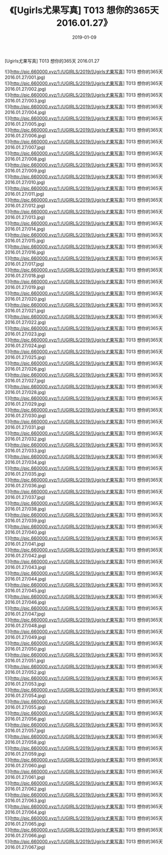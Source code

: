 ﻿---
layout: post
title:  《[Ugirls尤果写真] T013 想你的365天 2016.01.27》
date:   2019-01-09
img: http://pic.660000.xyz/1:/UGIRLS/2019/[Ugirls尤果写真] T013 想你的365天 2016.01.27/000.jpg
categories: [美女, 清纯, 唯美]
---

[Ugirls尤果写真] T013 想你的365天 2016.01.27

 ![](http://pic.660000.xyz/1:/UGIRLS/2019/[Ugirls尤果写真] T013 想你的365天 2016.01.27/001.jpg) <br>![](http://pic.660000.xyz/1:/UGIRLS/2019/[Ugirls尤果写真] T013 想你的365天 2016.01.27/002.jpg) <br>![](http://pic.660000.xyz/1:/UGIRLS/2019/[Ugirls尤果写真] T013 想你的365天 2016.01.27/003.jpg) <br>![](http://pic.660000.xyz/1:/UGIRLS/2019/[Ugirls尤果写真] T013 想你的365天 2016.01.27/004.jpg) <br>![](http://pic.660000.xyz/1:/UGIRLS/2019/[Ugirls尤果写真] T013 想你的365天 2016.01.27/005.jpg) <br>![](http://pic.660000.xyz/1:/UGIRLS/2019/[Ugirls尤果写真] T013 想你的365天 2016.01.27/006.jpg) <br>![](http://pic.660000.xyz/1:/UGIRLS/2019/[Ugirls尤果写真] T013 想你的365天 2016.01.27/007.jpg) <br>![](http://pic.660000.xyz/1:/UGIRLS/2019/[Ugirls尤果写真] T013 想你的365天 2016.01.27/008.jpg) <br>![](http://pic.660000.xyz/1:/UGIRLS/2019/[Ugirls尤果写真] T013 想你的365天 2016.01.27/009.jpg) <br>![](http://pic.660000.xyz/1:/UGIRLS/2019/[Ugirls尤果写真] T013 想你的365天 2016.01.27/010.jpg) <br>![](http://pic.660000.xyz/1:/UGIRLS/2019/[Ugirls尤果写真] T013 想你的365天 2016.01.27/011.jpg) <br>![](http://pic.660000.xyz/1:/UGIRLS/2019/[Ugirls尤果写真] T013 想你的365天 2016.01.27/012.jpg) <br>![](http://pic.660000.xyz/1:/UGIRLS/2019/[Ugirls尤果写真] T013 想你的365天 2016.01.27/013.jpg) <br>![](http://pic.660000.xyz/1:/UGIRLS/2019/[Ugirls尤果写真] T013 想你的365天 2016.01.27/014.jpg) <br>![](http://pic.660000.xyz/1:/UGIRLS/2019/[Ugirls尤果写真] T013 想你的365天 2016.01.27/015.jpg) <br>![](http://pic.660000.xyz/1:/UGIRLS/2019/[Ugirls尤果写真] T013 想你的365天 2016.01.27/016.jpg) <br>![](http://pic.660000.xyz/1:/UGIRLS/2019/[Ugirls尤果写真] T013 想你的365天 2016.01.27/017.jpg) <br>![](http://pic.660000.xyz/1:/UGIRLS/2019/[Ugirls尤果写真] T013 想你的365天 2016.01.27/018.jpg) <br>![](http://pic.660000.xyz/1:/UGIRLS/2019/[Ugirls尤果写真] T013 想你的365天 2016.01.27/019.jpg) <br>![](http://pic.660000.xyz/1:/UGIRLS/2019/[Ugirls尤果写真] T013 想你的365天 2016.01.27/020.jpg) <br>![](http://pic.660000.xyz/1:/UGIRLS/2019/[Ugirls尤果写真] T013 想你的365天 2016.01.27/021.jpg) <br>![](http://pic.660000.xyz/1:/UGIRLS/2019/[Ugirls尤果写真] T013 想你的365天 2016.01.27/022.jpg) <br>![](http://pic.660000.xyz/1:/UGIRLS/2019/[Ugirls尤果写真] T013 想你的365天 2016.01.27/023.jpg) <br>![](http://pic.660000.xyz/1:/UGIRLS/2019/[Ugirls尤果写真] T013 想你的365天 2016.01.27/024.jpg) <br>![](http://pic.660000.xyz/1:/UGIRLS/2019/[Ugirls尤果写真] T013 想你的365天 2016.01.27/025.jpg) <br>![](http://pic.660000.xyz/1:/UGIRLS/2019/[Ugirls尤果写真] T013 想你的365天 2016.01.27/026.jpg) <br>![](http://pic.660000.xyz/1:/UGIRLS/2019/[Ugirls尤果写真] T013 想你的365天 2016.01.27/027.jpg) <br>![](http://pic.660000.xyz/1:/UGIRLS/2019/[Ugirls尤果写真] T013 想你的365天 2016.01.27/028.jpg) <br>![](http://pic.660000.xyz/1:/UGIRLS/2019/[Ugirls尤果写真] T013 想你的365天 2016.01.27/029.jpg) <br>![](http://pic.660000.xyz/1:/UGIRLS/2019/[Ugirls尤果写真] T013 想你的365天 2016.01.27/030.jpg) <br>![](http://pic.660000.xyz/1:/UGIRLS/2019/[Ugirls尤果写真] T013 想你的365天 2016.01.27/031.jpg) <br>![](http://pic.660000.xyz/1:/UGIRLS/2019/[Ugirls尤果写真] T013 想你的365天 2016.01.27/032.jpg) <br>![](http://pic.660000.xyz/1:/UGIRLS/2019/[Ugirls尤果写真] T013 想你的365天 2016.01.27/033.jpg) <br>![](http://pic.660000.xyz/1:/UGIRLS/2019/[Ugirls尤果写真] T013 想你的365天 2016.01.27/034.jpg) <br>![](http://pic.660000.xyz/1:/UGIRLS/2019/[Ugirls尤果写真] T013 想你的365天 2016.01.27/035.jpg) <br>![](http://pic.660000.xyz/1:/UGIRLS/2019/[Ugirls尤果写真] T013 想你的365天 2016.01.27/036.jpg) <br>![](http://pic.660000.xyz/1:/UGIRLS/2019/[Ugirls尤果写真] T013 想你的365天 2016.01.27/037.jpg) <br>![](http://pic.660000.xyz/1:/UGIRLS/2019/[Ugirls尤果写真] T013 想你的365天 2016.01.27/038.jpg) <br>![](http://pic.660000.xyz/1:/UGIRLS/2019/[Ugirls尤果写真] T013 想你的365天 2016.01.27/039.jpg) <br>![](http://pic.660000.xyz/1:/UGIRLS/2019/[Ugirls尤果写真] T013 想你的365天 2016.01.27/040.jpg) <br>![](http://pic.660000.xyz/1:/UGIRLS/2019/[Ugirls尤果写真] T013 想你的365天 2016.01.27/041.jpg) <br>![](http://pic.660000.xyz/1:/UGIRLS/2019/[Ugirls尤果写真] T013 想你的365天 2016.01.27/042.jpg) <br>![](http://pic.660000.xyz/1:/UGIRLS/2019/[Ugirls尤果写真] T013 想你的365天 2016.01.27/043.jpg) <br>![](http://pic.660000.xyz/1:/UGIRLS/2019/[Ugirls尤果写真] T013 想你的365天 2016.01.27/044.jpg) <br>![](http://pic.660000.xyz/1:/UGIRLS/2019/[Ugirls尤果写真] T013 想你的365天 2016.01.27/045.jpg) <br>![](http://pic.660000.xyz/1:/UGIRLS/2019/[Ugirls尤果写真] T013 想你的365天 2016.01.27/046.jpg) <br>![](http://pic.660000.xyz/1:/UGIRLS/2019/[Ugirls尤果写真] T013 想你的365天 2016.01.27/047.jpg) <br>![](http://pic.660000.xyz/1:/UGIRLS/2019/[Ugirls尤果写真] T013 想你的365天 2016.01.27/048.jpg) <br>![](http://pic.660000.xyz/1:/UGIRLS/2019/[Ugirls尤果写真] T013 想你的365天 2016.01.27/049.jpg) <br>![](http://pic.660000.xyz/1:/UGIRLS/2019/[Ugirls尤果写真] T013 想你的365天 2016.01.27/050.jpg) <br>![](http://pic.660000.xyz/1:/UGIRLS/2019/[Ugirls尤果写真] T013 想你的365天 2016.01.27/051.jpg) <br>![](http://pic.660000.xyz/1:/UGIRLS/2019/[Ugirls尤果写真] T013 想你的365天 2016.01.27/052.jpg) <br>![](http://pic.660000.xyz/1:/UGIRLS/2019/[Ugirls尤果写真] T013 想你的365天 2016.01.27/053.jpg) <br>![](http://pic.660000.xyz/1:/UGIRLS/2019/[Ugirls尤果写真] T013 想你的365天 2016.01.27/054.jpg) <br>![](http://pic.660000.xyz/1:/UGIRLS/2019/[Ugirls尤果写真] T013 想你的365天 2016.01.27/055.jpg) <br>![](http://pic.660000.xyz/1:/UGIRLS/2019/[Ugirls尤果写真] T013 想你的365天 2016.01.27/056.jpg) <br>![](http://pic.660000.xyz/1:/UGIRLS/2019/[Ugirls尤果写真] T013 想你的365天 2016.01.27/057.jpg) <br>![](http://pic.660000.xyz/1:/UGIRLS/2019/[Ugirls尤果写真] T013 想你的365天 2016.01.27/058.jpg) <br>![](http://pic.660000.xyz/1:/UGIRLS/2019/[Ugirls尤果写真] T013 想你的365天 2016.01.27/059.jpg) <br>![](http://pic.660000.xyz/1:/UGIRLS/2019/[Ugirls尤果写真] T013 想你的365天 2016.01.27/060.jpg) <br>![](http://pic.660000.xyz/1:/UGIRLS/2019/[Ugirls尤果写真] T013 想你的365天 2016.01.27/061.jpg) <br>![](http://pic.660000.xyz/1:/UGIRLS/2019/[Ugirls尤果写真] T013 想你的365天 2016.01.27/062.jpg) <br>![](http://pic.660000.xyz/1:/UGIRLS/2019/[Ugirls尤果写真] T013 想你的365天 2016.01.27/063.jpg) <br>![](http://pic.660000.xyz/1:/UGIRLS/2019/[Ugirls尤果写真] T013 想你的365天 2016.01.27/064.jpg) <br>![](http://pic.660000.xyz/1:/UGIRLS/2019/[Ugirls尤果写真] T013 想你的365天 2016.01.27/065.jpg) <br>![](http://pic.660000.xyz/1:/UGIRLS/2019/[Ugirls尤果写真] T013 想你的365天 2016.01.27/066.jpg) <br>![](http://pic.660000.xyz/1:/UGIRLS/2019/[Ugirls尤果写真] T013 想你的365天 2016.01.27/067.jpg) <br>